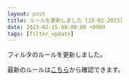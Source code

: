 ```yaml
---
layout: post
title: ルールを更新しました (15-02-2023)
date: 2023-02-15 08:00:00 +0900
tags: [filter_update]
---
```


フィルタのルールを更新しました。

最新のルールは[こちら](https://github.com/kittytail/BlockerRules)から確認できます。
